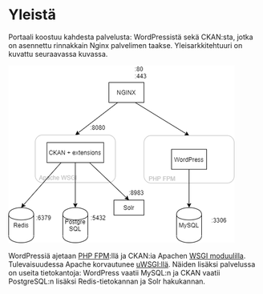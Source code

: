 # Yleistä

Portaali koostuu kahdesta palvelusta: WordPressistä sekä CKAN:sta, jotka on asennettu rinnakkain Nginx palvelimen taakse. Yleisarkkitehtuuri on kuvattu seuraavassa kuvassa.

![Sovellusarkkitehtuuri](../.gitbook/assets/application-architecture.png)

WordPressiä ajetaan [PHP FPM](https://www.php.net/manual/en/install.fpm.php):llä ja CKAN:ia Apachen [WSGI moduulilla](https://modwsgi.readthedocs.io/en/master/). Tulevaisuudessa Apache korvautunee [uWSGI:llä](https://uwsgi-docs.readthedocs.io/en/latest/). Näiden lisäksi palvelussa on useita tietokantoja: WordPress vaatii MySQL:n ja CKAN vaatii PostgreSQL:n lisäksi Redis-tietokannan ja Solr hakukannan.

